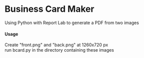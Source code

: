 Business Card Maker
===================

Using Python with Report Lab to generate a PDF from two images

#### Usage

Create "front.png" and "back.png" at 1260x720 px  
run bcard.py in the directory containing these images
